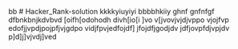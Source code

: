 bb # Hacker_Rank-solution
kkkkyiuyiyi
bbbbhkiiy
ghnf
gnfnfgf
dfbnkbnjkdvbvd
[oifh[odohodh
divh[io[i
]vo
v[jvovjvjdjvppo
vjojfvp
edofjjvpdjpojpfjvjgdpo
vidjfpvjedfojdf]
jfojdfjgodjdv
jdfjovpfdjvpjdv
p]d]j]vjvdj]ved
